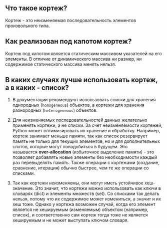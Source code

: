 ## Что такое кортеж?

Кортеж - это неизменяемая последовательность элементов произвольного типа. 

## Как реализован под капотом кортеж?

Кортеж под капотом является статическим массивом указателей на его элементы. В отличие от динамического массива ни размер, ни содержимое статического массива менять нельзя.

## В каких случаях лучше использовать кортеж, а в каких - список?
1) В документации рекомендуют использовать списки для хранения однородных (`homogeneous`) объектов, а кортежи для хранения разнородных (`heterogeneous`) объектов.

2) Для неизменяемых последовательностей данных желательно применять кортежи, а не списки. За счет неизменяемости кортежей, Python может оптимизировать их хранение и обработку. Например, кортеж занимает меньше памяти, так как список резервирует память не только для текущих элементов, но и для дополнительных слотов, которые могут понадобиться в будущем. Это называется **over-allocation** (избыточное выделение памяти) - это позволяет добавлять новые элементы без необходимости каждый раз перевыделять память. Также операции с кортежами (создание, сравнение, итерация) обычно быстрее, чем те же операции со списками.

3) Так как кортежи неизменяемы, они могут иметь устойчивое хеш-значение. Это значит, что кортежи можно использовать как ключи в словарях (dict) и элементы множеств (set). Со списками так делать нельзя, потому что их содержимое может измениться, а значит и их хеш тоже. Однако у кортежа возможен случай, когда его элемент является не хешируемым (изменяемым) объектом (например, список), и соответственно сам кортеж тогда тоже не является хешируемым и не может выступать ключом словаря.
